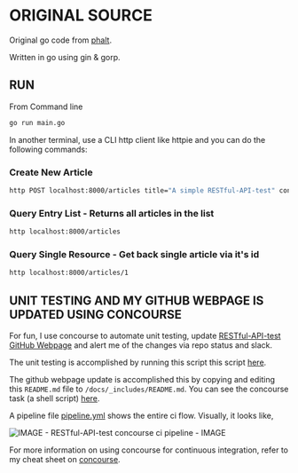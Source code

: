 
# ORIGINAL SOURCE

Original go code from [phalt](https://github.com/phalt).

Written in go using gin &amp; gorp.

## RUN

From Command line

```bash
go run main.go
```

In another terminal, use a CLI http client like httpie and you can do the
following commands:

### Create New Article

```bash
http POST localhost:8000/articles title="A simple RESTful-API-test" content="Hello-World"
```

### Query Entry List - Returns all articles in the list

```bash
http localhost:8000/articles
```

### Query Single Resource - Get back single article via it's id

```bash
http localhost:8000/articles/1
```

## UNIT TESTING AND MY GITHUB WEBPAGE IS UPDATED USING CONCOURSE

For fun, I use concourse to automate unit testing, update
[RESTful-API-test GitHub Webpage](https://jeffdecola.github.io/RESTful-API-test/) and alert me of
the changes via repo status and slack.

The unit testing is accomplished by running this script this script
[here](https://github.com/JeffDeCola/RESTful-API-test/tree/master/ci/scripts/unit-tests.sh).

The github webpage update is accomplished this by copying and editing
this `README.md` file to `/docs/_includes/README.md`.
You can see the concourse task (a shell script)
[here](https://github.com/JeffDeCola/RESTful-API-test/tree/master/ci/scripts/readme-github-pages.sh).

A pipeline file [pipeline.yml](https://github.com/JeffDeCola/RESTful-API-test/tree/master/ci/pipeline.yml)
shows the entire ci flow. Visually, it looks like,

![IMAGE - RESTful-API-test concourse ci pipeline - IMAGE](pics/RESTful-API-test-pipeline.jpg)

For more information on using concourse for continuous integration,
refer to my cheat sheet on [concourse](https://github.com/JeffDeCola/my-cheat-sheets/tree/master/operations-tools/continuous-integration-continuous-deployment/concourse-cheat-sheet).
